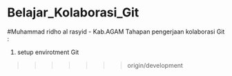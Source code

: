 # Belajar_Kolaborasi_Git

#Muhammad ridho al rasyid - Kab.AGAM
Tahapan pengerjaan kolaborasi Git :
1. setup envirotment Git
>>>>>>> origin/development
